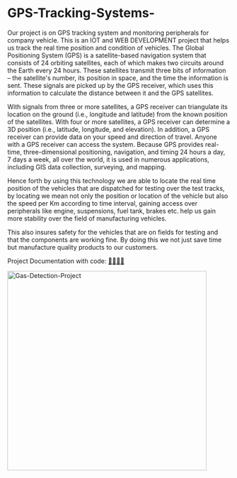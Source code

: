 # GPS-Tracking-Systems-

Our project is on GPS tracking system and monitoring peripherals for company vehicle. This is an IOT and WEB DEVELOPMENT project that helps us track the real time position and condition of vehicles. The Global Positioning System (GPS) is a satellite-based navigation system that consists of 24 orbiting satellites, each of which makes two circuits around the Earth every 24 hours. These satellites transmit three bits of information – the satellite's number, its position in space, and the time the information is sent. These signals are picked up by the GPS receiver, which uses this information to calculate the distance between it and the GPS satellites.

With signals from three or more satellites, a GPS receiver can triangulate its location on the ground (i.e., longitude and latitude) from the known position of the satellites. With four or more satellites, a GPS receiver can determine a 3D position (i.e., latitude, longitude, and elevation). In addition, a GPS receiver can provide data on your speed and direction of travel. Anyone with a GPS receiver can access the system. Because GPS provides real-time, three-dimensional positioning, navigation, and timing 24 hours a day, 7 days a week, all over the world, it is used in numerous applications, including GIS data collection, surveying, and mapping.

Hence forth by using this technology we are able to locate the real time position of the vehicles that are dispatched for testing over the test tracks, by locating we mean not only the position or location of the vehicle but also the speed per Km according to time interval, gaining access over peripherals like engine, suspensions, fuel tank, brakes etc. help us gain more stability over the field of manufacturing vehicles.

This also insures safety for the vehicles that are on fields for testing and that the components are working fine. By doing this we not just save time but manufacture quality products to our customers.  


Project Documentation with code: <a href="https://docs.google.com/document/d/1aI8FAEA_eEaCo1hlJdKIK8yPP5Fk7F4V/edit?usp=sharing&ouid=111078838515815614438&rtpof=true&sd=true"> 💼📝📝📒 </a>


<img align="center" alt="Gas-Detection-Project" width="450" src="https://hackster.imgix.net/uploads/attachments/588690/Arduino-ESP8266-IoT-Vehicle-Tracking-Device-Circuit.jpg?auto=compress&w=900&h=675&fit=min&fm=jpg">
